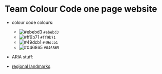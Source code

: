 # Team Colour Code one page website

- colour code colours:
  - ![#ebebd3](https://placehold.it/15/ebebd3/000000?text=+) `#ebebd3`
  - ![#ff9b71](https://placehold.it/15/ff9b71/000000?text=+) `#ff9b71`
  - ![#49dcb1](https://placehold.it/15/49dcb1/000000?text=+) `#49dcb1`
  - ![#046865](https://placehold.it/15/046865/000000?text=+) `#046865`

- ARIA stuff:
 - [regional landmarks](https://www.w3.org/TR/wai-aria-practices/examples/landmarks/region.html).
